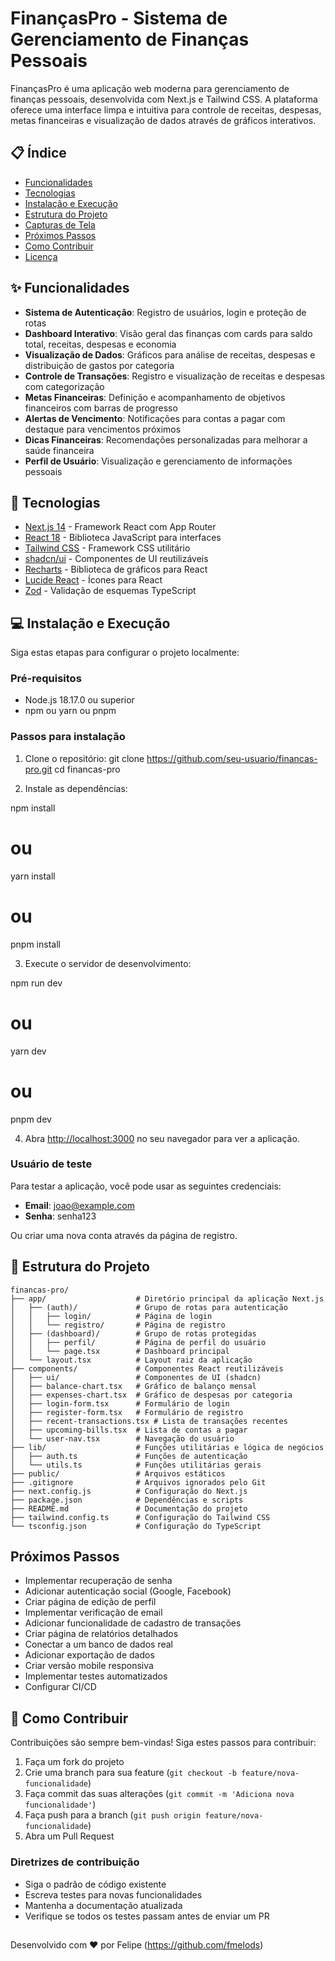 # FinançasPro - Sistema de Gerenciamento de Finanças Pessoais

FinançasPro é uma aplicação web moderna para gerenciamento de finanças pessoais, desenvolvida com Next.js e Tailwind CSS. A plataforma oferece uma interface limpa e intuitiva para controle de receitas, despesas, metas financeiras e visualização de dados através de gráficos interativos.

## 📋 Índice

- [Funcionalidades](#-funcionalidades)
- [Tecnologias](#-tecnologias)
- [Instalação e Execução](#-instalação-e-execução)
- [Estrutura do Projeto](#-estrutura-do-projeto)
- [Capturas de Tela](#-capturas-de-tela)
- [Próximos Passos](#-próximos-passos)
- [Como Contribuir](#-como-contribuir)
- [Licença](#-licença)

## ✨ Funcionalidades

- **Sistema de Autenticação**: Registro de usuários, login e proteção de rotas
- **Dashboard Interativo**: Visão geral das finanças com cards para saldo total, receitas, despesas e economia
- **Visualização de Dados**: Gráficos para análise de receitas, despesas e distribuição de gastos por categoria
- **Controle de Transações**: Registro e visualização de receitas e despesas com categorização
- **Metas Financeiras**: Definição e acompanhamento de objetivos financeiros com barras de progresso
- **Alertas de Vencimento**: Notificações para contas a pagar com destaque para vencimentos próximos
- **Dicas Financeiras**: Recomendações personalizadas para melhorar a saúde financeira
- **Perfil de Usuário**: Visualização e gerenciamento de informações pessoais

## 🚀 Tecnologias

- [Next.js 14](https://nextjs.org/) - Framework React com App Router
- [React 18](https://reactjs.org/) - Biblioteca JavaScript para interfaces
- [Tailwind CSS](https://tailwindcss.com/) - Framework CSS utilitário
- [shadcn/ui](https://ui.shadcn.com/) - Componentes de UI reutilizáveis
- [Recharts](https://recharts.org/) - Biblioteca de gráficos para React
- [Lucide React](https://lucide.dev/) - Ícones para React
- [Zod](https://zod.dev/) - Validação de esquemas TypeScript

## 💻 Instalação e Execução

Siga estas etapas para configurar o projeto localmente:

### Pré-requisitos

- Node.js 18.17.0 ou superior
- npm ou yarn ou pnpm

### Passos para instalação

1. Clone o repositório:
   git clone https://github.com/seu-usuario/financas-pro.git
   cd financas-pro

2. Instale as dependências:

npm install
# ou
yarn install
# ou
pnpm install


3. Execute o servidor de desenvolvimento:

npm run dev
# ou
yarn dev
# ou
pnpm dev


4. Abra [http://localhost:3000](http://localhost:3000) no seu navegador para ver a aplicação.


### Usuário de teste

Para testar a aplicação, você pode usar as seguintes credenciais:

- **Email**: [joao@example.com](mailto:joao@example.com)
- **Senha**: senha123


Ou criar uma nova conta através da página de registro.

## 📁 Estrutura do Projeto

```
financas-pro/
├── app/                    # Diretório principal da aplicação Next.js
│   ├── (auth)/             # Grupo de rotas para autenticação
│   │   ├── login/          # Página de login
│   │   └── registro/       # Página de registro
│   ├── (dashboard)/        # Grupo de rotas protegidas
│   │   ├── perfil/         # Página de perfil do usuário
│   │   └── page.tsx        # Dashboard principal
│   └── layout.tsx          # Layout raiz da aplicação
├── components/             # Componentes React reutilizáveis
│   ├── ui/                 # Componentes de UI (shadcn)
│   ├── balance-chart.tsx   # Gráfico de balanço mensal
│   ├── expenses-chart.tsx  # Gráfico de despesas por categoria
│   ├── login-form.tsx      # Formulário de login
│   ├── register-form.tsx   # Formulário de registro
│   ├── recent-transactions.tsx # Lista de transações recentes
│   ├── upcoming-bills.tsx  # Lista de contas a pagar
│   └── user-nav.tsx        # Navegação do usuário
├── lib/                    # Funções utilitárias e lógica de negócios
│   ├── auth.ts             # Funções de autenticação
│   └── utils.ts            # Funções utilitárias gerais
├── public/                 # Arquivos estáticos
├── .gitignore              # Arquivos ignorados pelo Git
├── next.config.js          # Configuração do Next.js
├── package.json            # Dependências e scripts
├── README.md               # Documentação do projeto
├── tailwind.config.ts      # Configuração do Tailwind CSS
└── tsconfig.json           # Configuração do TypeScript
```

## Próximos Passos

- Implementar recuperação de senha
- Adicionar autenticação social (Google, Facebook)
- Criar página de edição de perfil
- Implementar verificação de email
- Adicionar funcionalidade de cadastro de transações
- Criar página de relatórios detalhados
- Conectar a um banco de dados real
- Adicionar exportação de dados
- Criar versão mobile responsiva
- Implementar testes automatizados
- Configurar CI/CD


## 🤝 Como Contribuir

Contribuições são sempre bem-vindas! Siga estes passos para contribuir:

1. Faça um fork do projeto
2. Crie uma branch para sua feature (`git checkout -b feature/nova-funcionalidade`)
3. Faça commit das suas alterações (`git commit -m 'Adiciona nova funcionalidade'`)
4. Faça push para a branch (`git push origin feature/nova-funcionalidade`)
5. Abra um Pull Request


### Diretrizes de contribuição

- Siga o padrão de código existente
- Escreva testes para novas funcionalidades
- Mantenha a documentação atualizada
- Verifique se todos os testes passam antes de enviar um PR

##

Desenvolvido com ❤️ por Felipe (https://github.com/fmelods)
